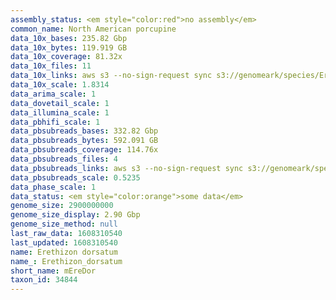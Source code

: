 ```yaml
---
assembly_status: <em style="color:red">no assembly</em>
common_name: North American porcupine
data_10x_bases: 235.82 Gbp
data_10x_bytes: 119.919 GB
data_10x_coverage: 81.32x
data_10x_files: 11
data_10x_links: aws s3 --no-sign-request sync s3://genomeark/species/Erethizon_dorsatum/mEreDor1/genomic_data/10x/ .<br>
data_10x_scale: 1.8314
data_arima_scale: 1
data_dovetail_scale: 1
data_illumina_scale: 1
data_pbhifi_scale: 1
data_pbsubreads_bases: 332.82 Gbp
data_pbsubreads_bytes: 592.091 GB
data_pbsubreads_coverage: 114.76x
data_pbsubreads_files: 4
data_pbsubreads_links: aws s3 --no-sign-request sync s3://genomeark/species/Erethizon_dorsatum/mEreDor1/genomic_data/pacbio/ . --exclude "*ccs*bam*"<br>
data_pbsubreads_scale: 0.5235
data_phase_scale: 1
data_status: <em style="color:orange">some data</em>
genome_size: 2900000000
genome_size_display: 2.90 Gbp
genome_size_method: null
last_raw_data: 1608310540
last_updated: 1608310540
name: Erethizon dorsatum
name_: Erethizon_dorsatum
short_name: mEreDor
taxon_id: 34844
---
```

